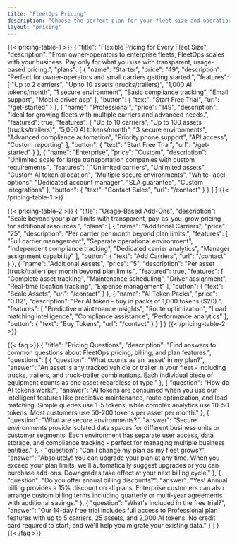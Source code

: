 ```yaml
---
title: "FleetOps Pricing"
description: "Choose the perfect plan for your fleet size and operational needs"
layout: "pricing"
---
```


{{< pricing-table-1 >}}
{
    "title": "Flexible Pricing for Every Fleet Size",
    "description": "From owner-operators to enterprise fleets, FleetOps scales with your business. Pay only for what you use with transparent, usage-based pricing.",
    "plans": [
        {
            "name": "Starter",
            "price": "49",
            "description": "Perfect for owner-operators and small carriers getting started.",
            "features": [
                "Up to 2 carriers",
                "Up to 10 assets (trucks/trailers)",
                "1,000 AI tokens/month",
                "1 secure environment",
                "Basic compliance tracking",
                "Email support",
                "Mobile driver app"
            ],
            "button": {
                "text": "Start Free Trial",
                "url": "/get-started"
            }
        },
        {
            "name": "Professional",
            "price": "149",
            "description": "Ideal for growing fleets with multiple carriers and advanced needs.",
            "featured": true,
            "features": [
                "Up to 10 carriers",
                "Up to 100 assets (trucks/trailers)",
                "5,000 AI tokens/month",
                "3 secure environments",
                "Advanced compliance automation",
                "Priority phone support",
                "API access",
                "Custom reporting"
            ],
            "button": {
                "text": "Start Free Trial",
                "url": "/get-started"
            }
        },
        {
            "name": "Enterprise",
            "price": "Custom",
            "description": "Unlimited scale for large transportation companies with custom requirements.",
            "features": [
                "Unlimited carriers",
                "Unlimited assets",
                "Custom AI token allocation",
                "Multiple secure environments",
                "White-label options",
                "Dedicated account manager",
                "SLA guarantee",
                "Custom integrations"
            ],
            "button": {
                "text": "Contact Sales",
                "url": "/contact"
            }
        }
    ]
}
{{< /pricing-table-1 >}}

<div class="mt-16"></div>

{{< pricing-table-2 >}}
{
    "title": "Usage-Based Add-Ons",
    "description": "Scale beyond your plan limits with transparent, pay-as-you-grow pricing for additional resources.",
    "plans": [
        {
            "name": "Additional Carriers",
            "price": "25",
            "description": "Per carrier per month beyond plan limits.",
            "features": [
                "Full carrier management",
                "Separate operational environment",
                "Independent compliance tracking",
                "Dedicated carrier analytics",
                "Manager assignment capability"
            ],
            "button": {
                "text": "Add Carriers",
                "url": "/contact"
            }
        },
        {
            "name": "Additional Assets",
            "price": "5",
            "description": "Per asset (truck/trailer) per month beyond plan limits.",
            "featured": true,
            "features": [
                "Complete asset tracking",
                "Maintenance scheduling",
                "Driver assignment",
                "Real-time location tracking",
                "Expense management"
            ],
            "button": {
                "text": "Scale Assets",
                "url": "/contact"
            }
        },
        {
            "name": "AI Token Packs",
            "price": "0.02",
            "description": "Per AI token - buy in packs of 1,000 tokens ($20).",
            "features": [
                "Predictive maintenance insights",
                "Route optimization",
                "Load matching intelligence",
                "Compliance assistance",
                "Performance analytics"
            ],
            "button": {
                "text": "Buy Tokens",
                "url": "/contact"
            }
        }
    ]
}
{{< /pricing-table-2 >}}

{{< faq >}}
{
    "title": "Pricing Questions",
    "description": "Find answers to common questions about FleetOps pricing, billing, and plan features.",
    "questions": [
        {
            "question": "What counts as an 'asset' in my plan?",
            "answer": "An asset is any tracked vehicle or trailer in your fleet - including trucks, trailers, and truck-trailer combinations. Each individual piece of equipment counts as one asset regardless of type."
        },
        {
            "question": "How do AI tokens work?",
            "answer": "AI tokens are consumed when you use our intelligent features like predictive maintenance, route optimization, and load matching. Simple queries use 1-5 tokens, while complex analytics use 10-50 tokens. Most customers use 50-200 tokens per asset per month."
        },
        {
            "question": "What are secure environments?",
            "answer": "Secure environments provide isolated data spaces for different business units or customer segments. Each environment has separate user access, data storage, and compliance tracking - perfect for managing multiple business entities."
        },
        {
            "question": "Can I change my plan as my fleet grows?",
            "answer": "Absolutely! You can upgrade your plan at any time. When you exceed your plan limits, we'll automatically suggest upgrades or you can purchase add-ons. Downgrades take effect at your next billing cycle."
        },
        {
            "question": "Do you offer annual billing discounts?",
            "answer": "Yes! Annual billing provides a 15% discount on all plans. Enterprise customers can also arrange custom billing terms including quarterly or multi-year agreements with additional savings."
        },
        {
            "question": "What's included in the free trial?",
            "answer": "Our 14-day free trial includes full access to Professional plan features with up to 5 carriers, 25 assets, and 2,000 AI tokens. No credit card required to start, and we'll help you migrate your existing data."
        }
    ]
}
{{< /faq >}}
